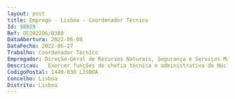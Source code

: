 ```yaml
--- 
layout: post
title: Emprego - Lisboa - Coordenador Técnico
Id: 98029
Ref: OE202206/0380
DataAbertura: 2022-06-08
DataFecho: 2022-06-27
Trabalho: Coordenador Técnico
Empregador: Direção-Geral de Recursos Naturais, Segurança e Serviços Marítimos
Descricao:   Exercer funções de chefia técnica e administrativa do Núcleo de Apoio ao Fundo de Compensação Salarial dos Profissionais da Pesca da Divisão da Frota, a que corresponde o grau de complexidade funcional 2, em conformidade com o anexo à LTFP, por cujos resultados é responsável, com relativo grau de autonomia e responsabilidade, programando, organizando e priorizando o trabalho do pessoal que coordena, segundo orientações e diretivas superiores, e dinamizando a equipa de trabalho. As principais funções serão coordenar e participar na execução de trabalhos de natureza técnica e administrativa, prestando apoio à Divisão da Frota.
CodigoPostal: 1449-030 LISBOA
Concelho: Lisboa
Distrito: Lisboa
--- 
```

